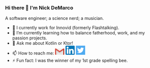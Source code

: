 ### Hi there 👋 I'm Nick DeMarco

A software engineer; a science nerd; a musician. 

- 🔭 I currently work for Innovid (formerly Flashtalking).
- 🌱 I’m currently learning how to balance fatherhood, work, and my passion projects.
- 💬 Ask me about Kotlin or Ktor!
- 📫 How to reach me: <a href="ndemco@gmail.com"><img src="gmail.png" width="30" heigh="30"></a> <a href="https://www.linkedin.com/in/ndemco/"><img src="linkedin.png" width="30" heigh="30"></a> <a href="https://twitter.com/nick_of_marco"><img src="twitter.png" width="30" heigh="30"></a>
- ⚡ Fun fact: I was the winner of my 1st grade spelling bee.
